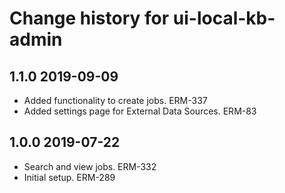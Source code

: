 # Change history for ui-local-kb-admin

## 1.1.0 2019-09-09
* Added functionality to create jobs. ERM-337
* Added settings page for External Data Sources. ERM-83

## 1.0.0 2019-07-22
* Search and view jobs. ERM-332
* Initial setup. ERM-289
